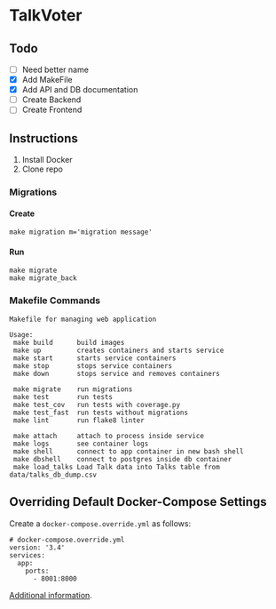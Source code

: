 # TalkVoter

## Todo

- [ ] Need better name
- [x] Add MakeFile
- [x] Add API and DB documentation
- [ ] Create Backend
- [ ] Create Frontend

## Instructions

1. Install Docker
1. Clone repo

### Migrations

#### Create

```console
make migration m='migration message'
```

#### Run

```console
make migrate
make migrate_back
```

### Makefile Commands

```text
Makefile for managing web application

Usage:
 make build      build images
 make up         creates containers and starts service
 make start      starts service containers
 make stop       stops service containers
 make down       stops service and removes containers

 make migrate    run migrations
 make test       run tests
 make test_cov   run tests with coverage.py
 make test_fast  run tests without migrations
 make lint       run flake8 linter

 make attach     attach to process inside service
 make logs       see container logs
 make shell      connect to app container in new bash shell
 make dbshell    connect to postgres inside db container
 make load_talks Load Talk data into Talks table from data/talks_db_dump.csv
```

## Overriding Default Docker-Compose Settings

Create a `docker-compose.override.yml` as follows:

```text
# docker-compose.override.yml
version: '3.4'
services:
  app:
    ports:
      - 8001:8000
```

[Additional information](https://docs.docker.com/compose/extends/).
